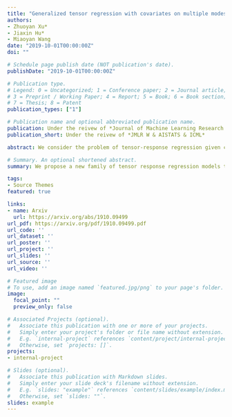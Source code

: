 ```yaml
---
title: "Generalized tensor regression with covariates on multiple modes."
authors:
- Zhuoyan Xu*
- Jiaxin Hu*
- Miaoyan Wang
date: "2019-10-01T00:00:00Z"
doi: ""

# Schedule page publish date (NOT publication's date).
publishDate: "2019-10-01T00:00:00Z"

# Publication type.
# Legend: 0 = Uncategorized; 1 = Conference paper; 2 = Journal article;
# 3 = Preprint / Working Paper; 4 = Report; 5 = Book; 6 = Book section;
# 7 = Thesis; 8 = Patent
publication_types: ["1"]

# Publication name and optional abbreviated publication name.
publication: Under the reivew of *Journal of Machine Learning Research Workshop & Conference Preceeding AISTATS, ICML track*
publication_short: Under the reivew of *JMLR W & AISTATS & ICML*

abstract: We consider the problem of tensor-response regression given covariates on multiple modes. Such data problems arise frequently in applications such as neuroimaging, network analysis, and spatial-temporal modeling. We propose a new family of tensor response regression models that incorporate covariates, and establish the theoretical accuracy guarantees. Unlike earlier methods, our estimation allows high-dimensionality in both the tensor response and the covariate matrices on multiple modes. An efficient alternating updating algorithm is further developed. Our proposal handles a broad range of data types, including continuous, count, and binary observations. Through simulation and applications to two real datasets, we demonstrate the outperformance of our approach over the state-of-art.

# Summary. An optional shortened abstract.
summary: We propose a new family of tensor response regression models that incorporate covariates, and establish the theoretical accuracy guarantees. Unlike earlier methods, our estimation allows high-dimensionality in both the tensor response and the covariate matrices on multiple modes.

tags:
- Source Themes
featured: true

links:
- name: Arxiv
  url: https://arxiv.org/abs/1910.09499
url_pdf: https://arxiv.org/pdf/1910.09499.pdf
url_code: ''
url_dataset: ''
url_poster: ''
url_project: ''
url_slides: ''
url_source: ''
url_video: ''

# Featured image
# To use, add an image named `featured.jpg/png` to your page's folder. 
image:
  focal_point: ""
  preview_only: false

# Associated Projects (optional).
#   Associate this publication with one or more of your projects.
#   Simply enter your project's folder or file name without extension.
#   E.g. `internal-project` references `content/project/internal-project/index.md`.
#   Otherwise, set `projects: []`.
projects:
- internal-project

# Slides (optional).
#   Associate this publication with Markdown slides.
#   Simply enter your slide deck's filename without extension.
#   E.g. `slides: "example"` references `content/slides/example/index.md`.
#   Otherwise, set `slides: ""`.
slides: example
---
```



